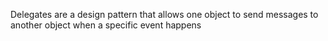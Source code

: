 Delegates are a design pattern that allows one object to send messages to another object when a specific event happens

